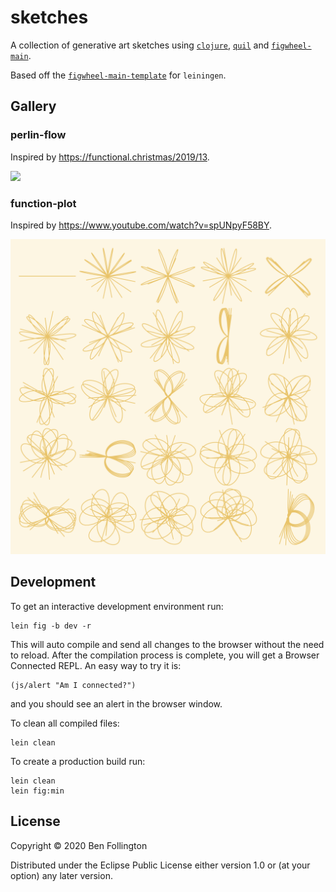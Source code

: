 # sketches

A collection of generative art sketches using [`clojure`](https://clojure.org/), [`quil`](http://www.quil.info/) and [`figwheel-main`](https://figwheel.org/).

Based off the [`figwheel-main-template`](https://github.com/bhauman/figwheel-main-template) for `leiningen`.

## Gallery

### perlin-flow

Inspired by https://functional.christmas/2019/13.

![](https://raw.githubusercontent.com/bfollington/sketches/main/renders/city-smoke.png)

### function-plot

Inspired by https://www.youtube.com/watch?v=spUNpyF58BY.

![](https://raw.githubusercontent.com/bfollington/sketches/main/renders/function-plot.png)

## Development

To get an interactive development environment run:

    lein fig -b dev -r

This will auto compile and send all changes to the browser without the
need to reload. After the compilation process is complete, you will
get a Browser Connected REPL. An easy way to try it is:

    (js/alert "Am I connected?")

and you should see an alert in the browser window.

To clean all compiled files:

	lein clean

To create a production build run:

	lein clean
	lein fig:min


## License

Copyright © 2020 Ben Follington

Distributed under the Eclipse Public License either version 1.0 or (at your option) any later version.
